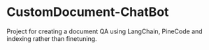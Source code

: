 # CustomDocument-ChatBot
Project for creating a document QA using LangChain, PineCode and indexing rather than finetuning.
